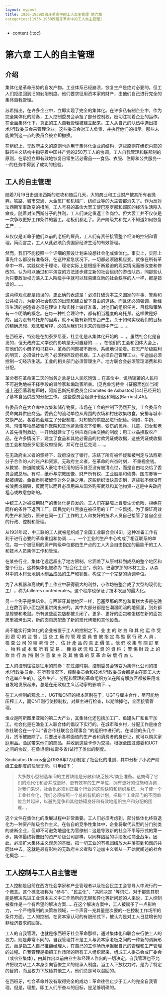 ```yaml
---
layout: mypost
title: 1936-1939西班牙革命中的工人自主管理 第六章
categories:[1936-1939西班牙革命中的工人自主管理]
---
```

* content
{:toc}
# 第六章 工人的自主管理

## 介绍

 集体化是革命形势的自发产物。工业体系已经崩溃，恢复生产是绝对必要的。但工人们拒绝回到旧的剥削制度。他们要求征用资本家的财产，由他们自己进行完全的集体自我管理。

苏希指出，在许多企业中，立即实现了完全的集体化。在许多私有制企业中，作为完全集体化的前奏，工人控制委员会承担了部分控制权，密切注视着企业的运作。在全面集体化下，真正的工人自我管理被建立起来。工人从自己的队伍中选出技术/行政委员会来管理企业。这些委员会对工人负责，并执行他们的指示。那些未能做到这一点的委员会被立即撤换。

在组织上，无政府主义的原则也适用于集体化企业的结构，这些原则在组织内部的联邦主义结构中指导着中国共产党的250万工人的协调。工人自我管理和联邦制的原则，在承担立即有效地恢复日常生活必需品----食品、衣服、住房和公共服务----的任务中得到了成功的检验。

## 工人的自主管理

 随着7月19日击退法西斯的进攻和随后几天，大的商业和工业财产被其所有者抛弃。铁路、城市交通、大金属厂和机械厂、纺织业等的大主管都消失了。作为反对法西斯军事政变的措施，工人号召的革命大罢工使巴塞罗那和郊区的经济生活陷入瘫痪。随着对法西斯分子的胜利，工人们决定重返工作岗位。但大罢工并不仅仅是一次争取更好工作条件的罢工。老板们都走了。资产阶级共和党人不知道如何恢复生产... ...

从仅仅是听命于他们以前的老板的雇员，工人们有责任接管整个经济的控制和管理。简而言之，工人从此必须负责国家经济生活的有效管理。

然而，我们不能按照一个详细的预设计划来设想社会化或集体化。事实上，实际上事先什么都没有准备好，在这种紧急状况下，一切都必须随机应变。就像在所有革命中一样，实践优先于理论。理论实际上是根据不断紧迫的现实情况而被改变和修改的。认为可以通过和平演变的方法逐步建立新的社会组织的游击队员，同那些认为只要政治权力落入工人阶级手中就可以轻易建立新的社会秩序的人一样，都是错误的......。

这两种观点都是错误的，更正确的表述是：必须打破资本主义国家的军事、警察和公共权力，为新的社会形态的出现和建立留下自由的道路。而且还必须强调，新经济生活的创造者必须在理论上和实践上做好准备，对他们的组织任务、目标和策略有一个明确的概念。在每一种社会理论中，都有相当程度的乌托邦。这样做是好的，因为没有乌托邦的因素，就不可能有新的东西产生。关于如何实现我们的目标的精确思想、观念和解释，必须从我们对未来的憧憬中产生......。

在西班牙，特别是在加泰罗尼亚，社会化是从集体化开始的......。虽然社会化是自发的，但无政府主义学说的影响是无可置疑的......。在他们的工会和团体大会上，在他们的小册子和书籍中，革命的问题被不断地、系统地讨论着。在无产阶级胜利的明天，必须做什么呢？必须粉碎政府机器。工人必须自己管理工业。辛迪加必须控制一切经济生活。工业的相关部门必须管理生产。地方联合会必须管理消费和和分配。

 革命者在革命第二天的当务之急是让人民吃饱饭... 在革命中，饥肠辘辘的人民将不可避免地被不择手段的冒险家和煽动家所害。(见克鲁泡特金《征服面包》)当街道上还回荡着枪声时，阿斯巴斯托斯委员会(Comites de Asbastos)[44]已经开始了基本食品供应的分配工作。 这些委员会起源于街区和地区(Barrios)[45]。

各委员会在大仓库中收集和储存物资。市场在工会的控制下仍然开放，工会委员会受命向其供应商品。委员会的流动单位从周围的农场和村庄收集粮食，安排与城市交换产品。各委员会建立了分配制度，对短缺的供应品进行配给。例如，牛奶、鸡、鸡蛋等物品被留作医院和其他紧急情况下使用。受伤的民兵、儿童、妇女和老人首先得到救助。一开始就建立了与供应商自由交换的制度：用工业品换取农产品。在许多情况下，建立了食品和其他必需品的付款凭证或收据，这些凭证或收据由工会和加泰罗尼亚政府担保，并可在日后兑现......。

在无政府主义者的坚持下，政府没收了银行，冻结了所有被怀疑和被判定与法西斯分子合作的人的账户和资源。无政府主义者，在革命的兴奋时刻， 不重视金钱。 从教堂、修道院或富人豪宅中征用的纸币甚至没有被清点过，而是自由地交给了委员会或总局。有时，纸币与宗教图像、财产所有权、工业股票和债券、国库券等一起被烧毁。金银币则被留作对外兑换之用。这些组织很快意识到，这些钱不但没有被浪费或销毁，反而可以而且必须用来从国外购买武器和其他物资--这是中央政府粗心或故意忽略的。

中统工人对被征用财产的集体化是自发的。工人们在路障上冒着生命危险，拒绝在同样的条件下返回工厂。国民党的红黑旗在被征用的工厂上空飘扬。为了保证高效的生产和服务，原来在同一工厂工作的工人和友好的技术人员自己接管了各自企业的行政、控制和管理。

从1931年起，中工联的工人就被组织成了全国工业联合会[46]，这种准备工作有利于进行必要的革命重组和协调......。一个工业的生产中心构成了相互联系的单位。每一个被征用的资产阶级单位都由生产点的工人大会自由指定的最能干的工人和技术人员集体工作和管理。

 在某些行业，集体化远远超出了地方限制。它涵盖了从原材料到成品的整个地区和整个行业。这种集体化被称为 "社会化工业"。例如，巴塞罗那的木材工业，从森林中的木材营地到木制品成品的生产和销售，构成了一个完整的协调单位。

为了从机器和高效的手工作业中获得最大的利益，小作坊被整合成了大型的现代化工厂，称为talleres confederales。这个程序也保证了技术发展的最大化。

另一个例子是烘焙业。与西班牙其他地区一样，巴塞罗那的面包和蛋糕大多是在晚上在数百家小面包房里烘烤出来的。其中大部分都是在潮湿阴暗的地窖里，到处都是蟑螂和老鼠。所有这些面包店都被关闭了。更多、更好的面包和蛋糕在新的面包房里被烤出来，新的面包房配备了新的现代烤箱和其他设备。

尚不能实行集体化的企业被置于工人的控制之下。业 主 的 财 务 和 其 他 运 作 受 到 密 切 的 监 督 。這 些 工 廠 的 管 理 委 員 會 被 指 定 為 監 察 行 政 人 員 、 檢 查 公 司 的 經 濟 情 況 、 估 計 產 品 的 真 正 價 值 。他 們 收 集 有 關 訂 單 、 物 料 成 本 和 所 有 交 易 、 機 器 狀 況 和 工 資 的 資 料 ； 警 惕 財 政 上 的 欺 詐 行 為 (特 別 注 意 業 主 及 其 傀 儡 的 反 革 命 破 壞 行 為 )。

工人的控制往往是征用的前奏：在过渡时期，控制委员会转变为集体化公司的技术/行政委员会。在所有情况下，控制委员会和技术/行政委员会都是由在职工人大会选举产生的）。这些生产、分配和管理的革命组织方法在所有解放区都被采用或自发地发展起来，总是在无政府主义活动家的影响下...。

在工人控制的观念上，UGT和CNT的根本区别在于，UGT与雇主合作，尽可能地压榨工人，而CNT则行使控制权，对雇主进行检查，以期除掉他，全面接管管理。

渔业是阿斯图里亚斯的第二大产业，其集体化还包括加工厂、鱼罐头厂和鱼干加工。社会化是在渔业工人联合体的倡议下实行的。在城市和乡村，分配工作是由合作社联合在一个叫 "省合作社联合会理事会 "的组织中进行的。在试验的头几个月，货币被废除了。只要出示各种面值的生产者和消费者的身份证，就可以购买家庭用品。渔民带来他们的商品，并收到这些卡作为交换。根据全国过渡委和UGT之间的协议，在桑坦德(拉雷多省)试行了类似的制度。

Sindicatos Unicos全会(1936年12月)制定了社会化的准则，其中分析了小资产阶级工业制度的荒唐无能。引用如下：

> 大多数小型制造车间的主要缺陷是分散和缺乏技术/商业准备。这妨碍了它们的现代化和合并成更好、更有效率的生产单位，拥有更好的设施和协调... 对我们来说，社会化必须纠正每个行业的这些缺陷和组织系统... 为了使一个工业社会化，我们必须按照一个总的有机的计划，把每个工业部门的不同单位合并起来，以避免竞争和其他妨碍良好和有效地组织生产和分配的困难...。

这个文件在集体化的发展过程中非常重要。工人们必须考虑到，部分集体化终将退化为一种资产阶级合作主义。在各自的竞争性集体中，企业将取代典型的分门别类的垄断企业，但却不可避免地退化为官僚制：这是导致新的社会不平等形式的第一步。集体最终将像旧的资产阶级公司那样，以同样凶猛的手段发动商业战争。因此，必须扩大集体主义观念的基础，把一切工业的有机团结放大并落实到和谐的共同体中去。这就是最有影响的无政府主义者和辛迪加主义者从一开始就阐述的社会化概念...... 

## 工人控制与工人自主管理

 工人控制是目前在西方社会学家和产业管理者以及社会民主工会领导人中流行的一个概念。这个概念被称为 "参与"、"民主化"、"共同决定 "等词汇。对于那些其职能是解决先进工业资本主义中工作场所的无聊和异化等新问题的人来说，工人控制被看作是一个有希望的解决方案......在这个解决方案中，工人被赋予了一点影响力，一个严格限制的决策权领域，一个声音--充其量是次要的--在控制工作场所的条件方面。工人的控制，在资本家认可的有限形式下，被认为是对工人日益增长的非经济要求的回答。

工人的自我管理，也就是像西班牙社会革命那样，通过集体化和联合来行使工人的权力，则是非常不同的。自我管理并不是工人与资本家老板之间的一种新的调解形式，而是指工人自己推翻经理人，在自己的工作场所承担起自己的管理和生产管理的过程。自我管理是指把工作场所的所有工人组织起来，组成工人委员会或厂委会（或农业集体），由其作出以前由业主和经理人作出的一切决定。自我管理也不允许把权力从工人本身引向官僚主义的继承人制度。当工人下放权力时，是为了特定的目的，而且权力下放给其他工人，他们总是可以召回的。

在西班牙，社会革命并没有取得完全的成功：革命往往止步于工人的完全自我管理。但是，理想，即工人们所奋斗的目标，是足够明确的。